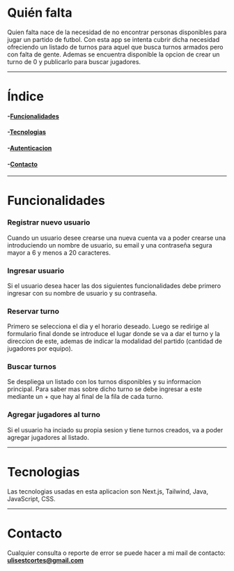 # Quién falta
Quien falta nace de la necesidad de no encontrar personas disponibles para jugar un partido de futbol. 
Con esta app se intenta cubrir dicha necesidad ofreciendo un listado de turnos para aquel que busca turnos armados pero con falta de gente. Ademas se encuentra disponible la opcion de crear un turno de 0 y publicarlo para buscar jugadores.

------------
# Índice
#### -[Funcionalidades](#Funcionalidades)
#### -[Tecnologias](#Tecnologias)
#### -[Autenticacion](https://github.com/ulicortes/authapp)
#### -[Contacto](#Contacto)

------------


# Funcionalidades
### Registrar nuevo usuario
Cuando  un usuario desee crearse una nueva cuenta va a poder crearse una introduciendo un nombre de usuario, su email y una contraseña segura mayor a 6 y menos a 20 caracteres.
### Ingresar usuario
Si el usuario desea hacer las dos siguientes funcionalidades debe primero ingresar con su nombre de usuario y su contraseña.
### Reservar turno
Primero se selecciona el dia y el horario deseado. Luego se redirige al formulario final donde se introduce el lugar donde se va a dar el turno y la direccion de este, ademas de indicar la modalidad del partido (cantidad de jugadores por equipo).
### Buscar turnos
Se despliega un listado con los turnos disponibles y su informacion principal. Para saber mas sobre dicho turno se debe ingresar a este mediante un + que hay al final de la fila de cada turno.
### Agregar jugadores al turno
Si el usuario ha inciado su propia sesion y tiene turnos creados, va a poder agregar jugadores al listado.

------------

# Tecnologias
Las tecnologias usadas en esta aplicacion son Next.js, Tailwind, Java, JavaScript, CSS.

------------

# Contacto
Cualquier consulta o reporte de error se puede hacer a mi mail de 
contacto: **ulisestcortes@gmail.com**
